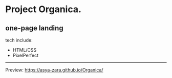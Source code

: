 # Project Organica.
## one-page landing
tech include:
- HTML/CSS
- PixelPerfect
***
Preview: https://asya-zara.github.io/Organica/
